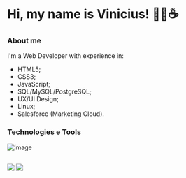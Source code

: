 # Hi, my name is Vinicius! 👨‍💻☕

### About me
I'm a Web Developer with experience in:
- HTML5;
- CSS3;
- JavaScript;
- SQL/MySQL/PostgreSQL;
- UX/UI Design;
- Linux;
- Salesforce (Marketing Cloud).

### Technologies e Tools


![image]({https://img.shields.io/badge/HTML5-E34F26?style=for-the-badge&logo=html5&logoColor=white})

##

<div>
  <a href="https://www.linkedin.com/in/marcos-vinicius-ferreira-de-oliveira/ target="_blank" "><img src="https://img.shields.io/badge/-LinkedIn-%230077B5?style=for-the-badge&logo=linkedin&logoColor=white" target="_blank"></a> 
  <a href = "https://viniciusfer263@gmail.com"><img src="https://img.shields.io/badge/-Gmail-%23333?style=for-the-badge&logo=gmail&logoColor=white" target="_blank"></a>
</div>
